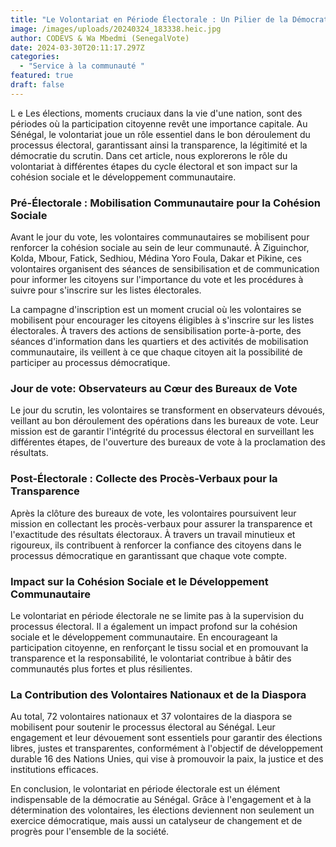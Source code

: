 ```yaml
---
title: "Le Volontariat en Période Électorale : Un Pilier de la Démocratie au Sénégal"
image: /images/uploads/20240324_183338.heic.jpg
author: CODEVS & Wa Mbedmi (SenegalVote)
date: 2024-03-30T20:11:17.297Z
categories:
  - "Service à la communauté "
featured: true
draft: false
---
```

L
e
Les élections, moments cruciaux dans la vie d'une nation, sont des périodes où la participation citoyenne revêt une importance capitale. Au Sénégal, le volontariat joue un rôle essentiel dans le bon déroulement du processus électoral, garantissant ainsi la transparence, la légitimité et la démocratie du scrutin. Dans cet article, nous explorerons le rôle du volontariat à différentes étapes du cycle électoral et son impact sur la cohésion sociale et le développement communautaire.

### Pré-Électorale : Mobilisation Communautaire pour la Cohésion Sociale

Avant le jour du vote, les volontaires communautaires se mobilisent pour renforcer la cohésion sociale au sein de leur communauté. À Ziguinchor, Kolda, Mbour, Fatick, Sedhiou, Médina Yoro Foula, Dakar et Pikine, ces volontaires organisent des séances de sensibilisation et de communication pour informer les citoyens sur l'importance du vote et les procédures à suivre pour s'inscrire sur les listes électorales.

La campagne d'inscription est un moment crucial où les volontaires se mobilisent pour encourager les citoyens éligibles à s'inscrire sur les listes électorales. À travers des actions de sensibilisation porte-à-porte, des séances d'information dans les quartiers et des activités de mobilisation communautaire, ils veillent à ce que chaque citoyen ait la possibilité de participer au processus démocratique.

### Jour de vote: Observateurs au Cœur des Bureaux de Vote

Le jour du scrutin, les volontaires se transforment en observateurs dévoués, veillant au bon déroulement des opérations dans les bureaux de vote. Leur mission est de garantir l'intégrité du processus électoral en surveillant les différentes étapes, de l'ouverture des bureaux de vote à la proclamation des résultats.

### Post-Électorale : Collecte des Procès-Verbaux pour la Transparence

Après la clôture des bureaux de vote, les volontaires poursuivent leur mission en collectant les procès-verbaux pour assurer la transparence et l'exactitude des résultats électoraux. À travers un travail minutieux et rigoureux, ils contribuent à renforcer la confiance des citoyens dans le processus démocratique en garantissant que chaque vote compte.

### Impact sur la Cohésion Sociale et le Développement Communautaire

Le volontariat en période électorale ne se limite pas à la supervision du processus électoral. Il a également un impact profond sur la cohésion sociale et le développement communautaire. En encourageant la participation citoyenne, en renforçant le tissu social et en promouvant la transparence et la responsabilité, le volontariat contribue à bâtir des communautés plus fortes et plus résilientes.

###  La Contribution des Volontaires Nationaux et de la Diaspora

Au total, 72 volontaires nationaux et 37 volontaires de la diaspora se mobilisent pour soutenir le processus électoral au Sénégal. Leur engagement et leur dévouement sont essentiels pour garantir des élections libres, justes et transparentes, conformément à l'objectif de développement durable 16 des Nations Unies, qui vise à promouvoir la paix, la justice et des institutions efficaces.

En conclusion, le volontariat en période électorale est un élément indispensable de la démocratie au Sénégal. Grâce à l'engagement et à la détermination des volontaires, les élections deviennent non seulement un exercice démocratique, mais aussi un catalyseur de changement et de progrès pour l'ensemble de la société.